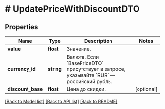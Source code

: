 # # UpdatePriceWithDiscountDTO

## Properties

Name | Type | Description | Notes
------------ | ------------- | ------------- | -------------
**value** | **float** | Значение. |
**currency_id** | **string** | Валюта.  Если &#x60;BasePriceDTO&#x60; присутствует в запросе, указывайте &#x60;RUR&#x60; — российский рубль. |
**discount_base** | **float** | Цена до скидки. | [optional]

[[Back to Model list]](../../README.md#models) [[Back to API list]](../../README.md#endpoints) [[Back to README]](../../README.md)
